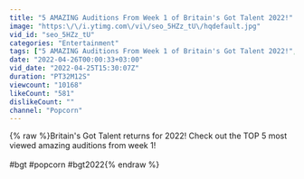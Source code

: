 ```yaml
---
title: "5 AMAZING Auditions From Week 1 of Britain's Got Talent 2022!"
image: "https:\/\/i.ytimg.com\/vi\/seo_5HZz_tU\/hqdefault.jpg"
vid_id: "seo_5HZz_tU"
categories: "Entertainment"
tags: ["5 AMAZING Auditions From Week 1 of Britain's Got Talent 2022!","5 amazing auditions","5 amazing auditions on BGT 2022"]
date: "2022-04-26T00:00:33+03:00"
vid_date: "2022-04-25T15:30:07Z"
duration: "PT32M12S"
viewcount: "10168"
likeCount: "581"
dislikeCount: ""
channel: "Popcorn"
---
```

{% raw %}Britain's Got Talent returns for 2022! Check out the TOP 5 most viewed amazing auditions from week 1! <br /><br />#bgt #popcorn #bgt2022{% endraw %}
